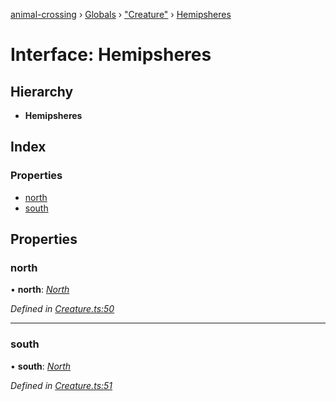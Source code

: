 [animal-crossing](../README.md) › [Globals](../globals.md) › ["Creature"](../modules/_creature_.md) › [Hemipsheres](_creature_.hemipsheres.md)

# Interface: Hemipsheres

## Hierarchy

* **Hemipsheres**

## Index

### Properties

* [north](_creature_.hemipsheres.md#north)
* [south](_creature_.hemipsheres.md#south)

## Properties

###  north

• **north**: *[North](_creature_.north.md)*

*Defined in [Creature.ts:50](https://github.com/Norviah/animal-crossing/blob/87636f7/module/types/Creature.ts#L50)*

___

###  south

• **south**: *[North](_creature_.north.md)*

*Defined in [Creature.ts:51](https://github.com/Norviah/animal-crossing/blob/87636f7/module/types/Creature.ts#L51)*
